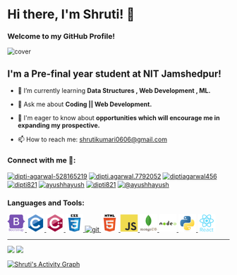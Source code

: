 <!-- ### Hi there 👋
 -->

<!-- **shruti682/shruti682** is a ✨ _special_ ✨ repository because its `README.md` (this file) appears on your GitHub profile.

Here are some ideas to get you started:

- 🔭 I’m currently working on ...
- 🌱 I’m currently learning ...
- 👯 I’m looking to collaborate on ...
- 🤔 I’m looking for help with ...
- 💬 Ask me about ...
- 📫 How to reach me: ...
- 😄 Pronouns: ...
- ⚡ Fun fact: ...
- 🥅 2022 Goals

 -->
# Hi there, I'm Shruti! 👋 
<h3 >Welcome to my GitHub Profile!</h3>

<img width="100%" height = "250px" src="https://media.giphy.com/media/k0ijJhqrUP4T2EvmJ1/giphy.gif" alt="cover" />

## I'm a Pre-final year student at NIT Jamshedpur!

- 🌱 I’m currently learning **Data Structures , Web Development , ML.**

- 💬 Ask me about **Coding || Web Development.**

- 🤝 I'm eager to know about **opportunities which will encourage me in expanding my prospective.**

- 📫 How to reach me: shrutikumari0606@gmail.com

<!-- - ⚡ Fun fact: I love to code but not to debug. -->

### Connect with me 🤝:

<p align="left">
<a href="https://www.linkedin.com/in/shruti-kumari-37357b207/" target="blank"><img align="center" src="https://raw.githubusercontent.com/rahuldkjain/github-profile-readme-generator/master/src/images/icons/Social/linked-in-alt.svg" alt="dipti-agarwal-528165219" height="30" width="40" /></a>
<a href="https://www.facebook.com/profile.php?id=100016500241651" target="blank"><img align="center" src="https://raw.githubusercontent.com/rahuldkjain/github-profile-readme-generator/master/src/images/icons/Social/facebook.svg" alt="dipti.agarwal.7792052" height="30" width="40" /></a>
<a href="https://www.instagram.com/shru.ti_06/" target="blank"><img align="center" src="https://raw.githubusercontent.com/rahuldkjain/github-profile-readme-generator/master/src/images/icons/Social/instagram.svg" alt="diptiagarwal456" height="30" width="40" /></a>
<a href="https://www.codechef.com/users/lily06" target="blank"><img align="center" src="https://cdn.jsdelivr.net/npm/simple-icons@3.1.0/icons/codechef.svg" alt="dipti821" height="30" width="40" /></a>
<a href="https://www.hackerrank.com/shrutikumari0606?hr_r=1" target="blank"><img align="center" src="https://raw.githubusercontent.com/rahuldkjain/github-profile-readme-generator/master/src/images/icons/Social/hackerrank.svg" alt="ayushhayush" height="30" width="40" /></a>
<a href="https://codeforces.com/profile/shruti006" target="blank"><img align="center" src="https://cdn.jsdelivr.net/npm/simple-icons@3.0.1/icons/codeforces.svg" alt="dipti821" height="30" width="40" /></a>
<a href="https://www.hackerearth.com/@shrutikumari0606" target="blank"><img align="center" src="https://raw.githubusercontent.com/rahuldkjain/github-profile-readme-generator/master/src/images/icons/Social/hackerearth.svg" alt="@ayushhayush" height="30" width="40" /></a>
</p>


### Languages and Tools:

<p align="left"> 
<a href="https://getbootstrap.com" target="_blank"> <img src="https://raw.githubusercontent.com/devicons/devicon/master/icons/bootstrap/bootstrap-plain-wordmark.svg" alt="bootstrap" width="40" height="40"/> </a> 
<a href="https://www.cprogramming.com/" target="_blank"> <img src="https://raw.githubusercontent.com/devicons/devicon/master/icons/c/c-original.svg" alt="c" width="40" height="40"/> </a> 
<a href="https://www.w3schools.com/cpp/" target="_blank"> <img src="https://raw.githubusercontent.com/devicons/devicon/master/icons/cplusplus/cplusplus-original.svg" alt="cplusplus" width="40" height="40"/> </a> 
<a href="https://www.w3schools.com/css/" target="_blank"> <img src="https://raw.githubusercontent.com/devicons/devicon/master/icons/css3/css3-original-wordmark.svg" alt="css3" width="40" height="40"/> 
</a> <a href="https://git-scm.com/" target="_blank"> <img src="https://www.vectorlogo.zone/logos/git-scm/git-scm-icon.svg" alt="git" width="40" height="40"/> </a> 
<a href="https://www.w3.org/html/" target="_blank"> <img src="https://raw.githubusercontent.com/devicons/devicon/master/icons/html5/html5-original-wordmark.svg" alt="html5" width="40" height="40"/> </a> 
<a href="https://developer.mozilla.org/en-US/docs/Web/JavaScript" target="_blank"> <img src="https://raw.githubusercontent.com/devicons/devicon/master/icons/javascript/javascript-original.svg" alt="javascript" width="40" height="40"/> </a> 
<a href="https://www.mongodb.com/" target="_blank"> <img src="https://raw.githubusercontent.com/devicons/devicon/master/icons/mongodb/mongodb-original-wordmark.svg" alt="mongodb" width="40" height="40"/> </a> 
<a href="https://nodejs.org" target="_blank"> <img src="https://raw.githubusercontent.com/devicons/devicon/master/icons/nodejs/nodejs-original-wordmark.svg" alt="nodejs" width="40" height="40"/> </a> 
<a href="https://www.python.org" target="_blank"> <img src="https://raw.githubusercontent.com/devicons/devicon/master/icons/python/python-original.svg" alt="python" width="40" height="40"/> </a> 
<a href="https://reactjs.org/" target="_blank"> <img src="https://raw.githubusercontent.com/devicons/devicon/master/icons/react/react-original-wordmark.svg" alt="react" width="40" height="40"/> </a> </p>

---

<p align="left">
  <img width="48%" src="https://github-readme-stats.vercel.app/api?username=shruti682&show_icons=true&theme=tokyonight" />
  <img width="48%" src="https://github-readme-streak-stats.herokuapp.com/?user=shruti682&theme=tokyonight" />
</p>
<a href="https://github.com/shruti682/dipti821"><img alt=" Shruti's Activity Graph" src="https://activity-graph.herokuapp.com/graph?username=shruti682&bg_color=1F222E&color=F8D866&line=F85D7F&point=FFFFFF&hide_border=true" /></a>
